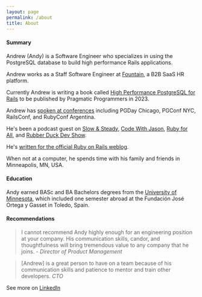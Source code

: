 ```yaml
---
layout: page
permalink: /about
title: About
---
```


#### Summary

Andrew (Andy) is a Software Engineer who specializes in using the PostgreSQL database to build high performance Rails applications.

Andrew works as a Staff Software Engineer at [Fountain](https://get.fountain.com/), a B2B SaaS HR platform.

Currently Andrew is writing a book called [High Performance PostgreSQL for Rails](https://pgrailsbook.com) to be published by Pragmatic Programmers in 2023.

Andrew has [spoken at conferences](/speaking-opportunities) including PGDay Chicago, PGConf NYC, RailsConf, and RubyConf Argentina.

He's been a podcast guest on [Slow & Steady](https://www.slowandsteadypodcast.com), [Code With Jason](https://www.codewithjason.com), [Ruby for All](https://www.rubyforall.com), and [Rubber Duck Dev Show](https://www.rubberduckdevshow.com).

He's [written for the official Ruby on Rails weblog](/writing).

When not at a computer, he spends time with his family and friends in Minneapolis, MN, USA.

#### Education

Andy earned BASc and BA Bachelors degrees from the [University of Minnesota](http://umn.edu), which included one semester abroad at the Fundación José Ortega y Gasset in Toledo, Spain.

#### Recommendations

> I cannot recommend Andy highly enough for an engineering position at your company. His communication skills, candor, and thoughtfulness will bring tremendous value to any company that he joins.
<cite>- Director of Product Management</cite>

> [Andrew] is a great person to have on a team because of his communication skills and patience to mentor and train other developers.
<cite>CTO</cite>

See more on [LinkedIn](http://linkedin.com/in/andyatkinson/)
